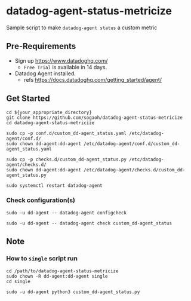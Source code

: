 # datadog-agent-status-metricize
Sample script to make `datadog-agent status` a custom metric

## Pre-Requirements
- Sign up https://www.datadoghq.com/   
    - `Free Trial` is available in 14 days.
- Datadog Agent installed.
    - refs https://docs.datadoghq.com/getting_started/agent/

## Get Started

```
cd ${your_appropriate_directory}
git clone https://github.com/sogaoh/datadog-agent-status-metricize
cd datadog-agent-status-metricize

sudo cp -p conf.d/custom_dd-agent_status.yaml /etc/datadog-agent/conf.d/
sudo chown dd-agent:dd-agent /etc/datadog-agent/conf.d/custom_dd-agent_status.yaml

sudo cp -p checks.d/custom_dd-agent_status.py /etc/datadog-agent/checks.d/
sudo chown dd-agent:dd-agent /etc/datadog-agent/checks.d/custom_dd-agent_status.py

sudo systemctl restart datadog-agent
```

### Check configuration(s)

```
sudo -u dd-agent -- datadog-agent configcheck

sudo -u dd-agent -- datadog-agent check custom_dd-agent_status
```


## Note 

### How to `single` script run

```
cd /path/to/datadog-agent-status-metricize
sudo chown -R dd-agent:dd-agent single
cd single

sudo -u dd-agent python3 custom_dd-agent_status.py
```
